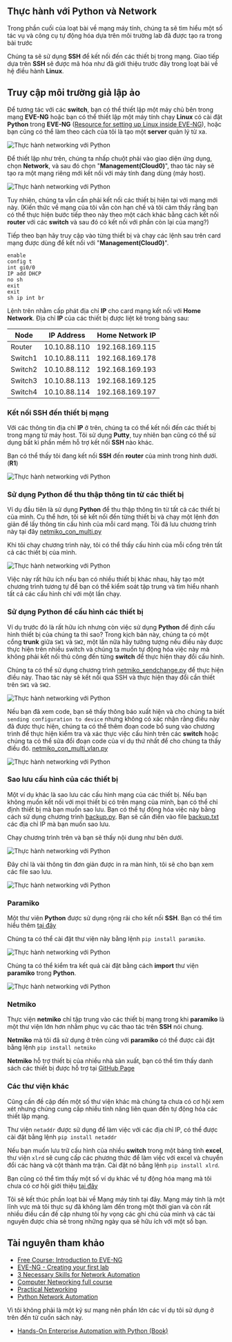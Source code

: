 ## Thực hành với Python và Network

Trong phần cuối của loạt bài về mạng máy tính, chúng ta sẽ tìm hiểu một số tác vụ và công cụ tự động hóa dựa trên môi trường lab đã được tạo ra trong bài trước

Chúng ta sẽ sử dụng **SSH** để kết nối đến các thiết bị trong mạng. Giao tiếp dựa trên **SSH** sẽ được mã hóa như đã giới thiệu trước đây trong loạt bài về hệ điều hành **Linux**.

## Truy cập môi trường giả lập ảo

Để tương tác với các **switch**, bạn có thể thiết lập một máy chủ bên trong mạng **EVE-NG** hoặc bạn có thể thiết lập một máy tính chạy **Linux** có cài đặt **Python** trong **EVE-NG** ([Resource for setting up Linux inside EVE-NG](https://www.youtube.com/watch?v=3Qstk3zngrY)), hoặc bạn cũng có thể làm theo cách của tôi là tạo một **server** quản lý từ xa. 

![Thực hành networking với Python](/Image/Python-EVE-NG01.png)

Để thiết lập như trên, chúng ta nhấp chuột phải vào giao diện ứng dụng, chọn **Network**, và sau đó chọn "**Management(Cloud0)**", thao tác này sẽ tạo ra một mạng riêng mới kết nối với máy tính đang dùng (máy host).

![Thực hành networking với Python](/Image/Python-EVE-NG02.png)

Tuy nhiên, chúng ta vẫn cần phải kết nối các thiết bị hiện tại với mạng mới này. (Kiến thức về mạng của tôi vẫn còn hạn chế và tôi cảm thấy rằng bạn có thể thực hiện bước tiếp theo này theo một cách khác bằng cách kết nối **router** với các **switch** và sau đó có kết nối với phần còn lại của mạng?)

Tiếp theo bạn hãy truy cập vào từng thiết bị và chạy các lệnh sau trên card mạng được dùng để kết nối với "**Management(Cloud0)**".

    enable
    config t
    int gi0/0
    IP add DHCP
    no sh
    exit
    exit
    sh ip int br

Lệnh trên nhằm cấp phát địa chỉ **IP** cho card mạng kết nối với **Home Network**. Địa chỉ **IP** của các thiết bị được liệt kê trong bảng sau:

| Node    | IP Address   | Home Network IP |
| ------- | ------------ | --------------- |
| Router  | 10.10.88.110 | 192.168.169.115 |
| Switch1 | 10.10.88.111 | 192.168.169.178 |
| Switch2 | 10.10.88.112 | 192.168.169.193 |
| Switch3 | 10.10.88.113 | 192.168.169.125 |
| Switch4 | 10.10.88.114 | 192.168.169.197 |

### Kết nối SSH đến thiết bị mạng

Với các thông tin địa chỉ **IP** ở trên, chúng ta có thể kết nối đến các thiết bị trong mạng từ máy host. Tôi sử dụng **Putty**, tuy nhiên bạn cũng có thể sử dụng bất kì phần mềm hỗ trợ kết nối **SSH** nào khác.

Bạn có thể thấy tôi đang kết nối **SSH** đến **router** của mình trong hình dưới. (**R1**)

![Thực hành networking với Python](/Image/Python-EVE-NG03.png)

### Sử dụng Python để thu thập thông tin từ các thiết bị

Ví dụ đầu tiên là sử dụng **Python** để thu thập thông tin từ tất cả các thiết bị của mình. Cụ thể hơn, tôi sẽ kết nối đến từng thiết bị và chạy một lệnh đơn giản để lấy thông tin cấu hình của mỗi card mạng. Tôi đã lưu chương trình này tại đây [netmiko_con_multi.py](/Scripts/Networking/netmiko_con_multi.py)

Khi tôi chạy chương trình này, tôi có thể thấy cấu hình của mỗi cổng trên tất cả các thiết bị của mình.

![Thực hành networking với Python](/Image/Python-EVE-NG04.png)

Việc này rất hữu ích nếu bạn có nhiều thiết bị khác nhau, hãy tạo một chương trình tương tự để bạn có thể kiểm soát tập trung và tìm hiểu nhanh tất cả các cấu hình chỉ với một lần chạy.

### Sử dụng Python để cấu hình các thiết bị

Ví dụ trước đó là rất hữu ích nhưng còn việc sử dụng **Python** để định cấu hình thiết bị của chúng ta thì sao? Trong kịch bản này, chúng ta có một cổng **trunk** giữa `SW1` và `SW2`, một lần nữa hãy tưởng tượng nếu điều này được thực hiện trên nhiều switch và chúng ta muốn tự động hóa việc này mà không phải kết nối thủ công đến từng **switch** để thực hiện thay đổi cấu hình.

Chúng ta có thể sử dụng chương trình [netmiko_sendchange.py](/Scripts/Networking/netmiko_sendchange.py) để thực hiện điều này. Thao tác này sẽ kết nối qua SSH và thực hiện thay đổi cần thiết trên `SW1` và `SW2`.

![Thực hành networking với Python](/Image/Python-EVE-NG05.png)

Nếu bạn đã xem code, bạn sẽ thấy thông báo xuất hiện và cho chúng ta biết `sending configuration to device` nhưng không có xác nhận rằng điều này đã được thực hiện, chúng ta có thể thêm đoạn code bổ sung vào chương trình để thực hiện kiểm tra và xác thực việc cấu hình trên các **switch** hoặc chúng ta có thể sửa đổi đoạn code của ví dụ thứ nhất để cho chúng ta thấy điều đó. [netmiko_con_multi_vlan.py](/Scripts/Networking/netmiko_con_multi_vlan.py)

![Thực hành networking với Python](/Image/Python-EVE-NG06.png)

### Sao lưu cấu hình của các thiết bị

Một ví dụ khác là sao lưu các cấu hình mạng của các thiết bị. Nếu bạn không muốn kết nối với mọi thiết bị có trên mạng của mình, bạn có thể chỉ định thiết bị mà bạn muốn sao lưu. Bạn có thể tự động hóa việc này bằng cách sử dụng chương trình [backup.py](/Scripts/Networking/backup.py). Bạn sẽ cần điền vào file [backup.txt](/Scripts/Networking//backup.txt) các địa chỉ IP mà bạn muốn sao lưu.

Chạy chương trình trên và bạn sẽ thấy nội dung như bên dưới.

![Thực hành networking với Python](/Image/Python-EVE-NG07.png)

Đây chỉ là vài thông tin đơn giản được in ra màn hình, tôi sẽ cho bạn xem các file sao lưu.

![Thực hành networking với Python](/Image/Python-EVE-NG08.png)

### Paramiko

Một thư viên **Python** được sử dụng rộng rãi cho kết nối **SSH**. Bạn có thể tìm hiểu thêm [tại đây](https://github.com/paramiko/paramiko)

Chúng ta có thể cài đặt thư viện này bằng lệnh `pip install paramiko`.

![Thực hành networking với Python](/Image/Python-EVE-NG09.png)

Chúng ta có thể kiểm tra kết quả cài đặt bằng cách **import** thư viện **paramiko** trong **Python**.

![Thực hành networking với Python](/Image/Python-EVE-NG010.png)

### Netmiko

Thực viện **netmiko** chỉ tập trung vào các thiết bị mạng trong khi **paramiko** là một thư viện lớn hơn nhằm phục vụ các thao tác trên **SSH** nói chung.

**Netmiko** mà tôi đã sử dụng ở trên cùng với **paramiko** có thể được cài đặt bằng lệnh `pip install netmiko`

**Netmiko** hỗ trợ thiết bị của nhiều nhà sản xuất, bạn có thể tìm thấy danh sách các thiết bị được hỗ trợ tại [GitHub Page](https://github.com/ktbyers/netmiko#supports)

### Các thư viện khác

Cũng cần đề cập đến một số thư viện khác mà chúng ta chưa có cơ hội xem xét nhưng chúng cung cấp nhiều tính năng liên quan đến tự động hóa các thiết lập mạng.

Thư viện `netaddr` được sử dụng để làm việc với các địa chỉ IP, có thể được cài đặt bằng lệnh `pip install netaddr`

Nếu bạn muốn lưu trữ cấu hình của nhiều **switch** trong một bảng tính **excel**, thư viện `xlrd` sẽ cung cấp các phương thức để làm việc với excel và chuyển đổi các hàng và cột thành ma trận. Cài đặt nó bằng lệnh `pip install xlrd`.

Bạn cũng có thể tìm thấy một số ví dụ khác về tự động hóa mạng mà tôi chưa có cơ hội giới thiệu [tại đây](https://github.com/ktbyers/pynet/tree/master/presentations/dfwcug/examples)

Tôi sẽ kết thúc phần loạt bài về Mạng máy tính tại đây. Mạng máy tính là một lĩnh vực mà tôi thực sự đã không làm đến trong một thời gian và còn rất nhiều điều cần đề cập nhưng tôi hy vọng các ghi chú của mình và các tài nguyên được chia sẻ trong những ngày qua sẽ hữu ích với một số bạn.

## Tài nguyên tham khảo

- [Free Course: Introduction to EVE-NG](https://www.youtube.com/watch?v=g6B0f_E0NMg)
- [EVE-NG - Creating your first lab](https://www.youtube.com/watch?v=9dPWARirtK8)
- [3 Necessary Skills for Network Automation](https://www.youtube.com/watch?v=KhiJ7Fu9kKA&list=WL&index=122&t=89s)
- [Computer Networking full course](https://www.youtube.com/watch?v=IPvYjXCsTg8)
- [Practical Networking](http://www.practicalnetworking.net/)
- [Python Network Automation](https://www.youtube.com/watch?v=xKPzLplPECU&list=WL&index=126)

Vì tôi không phải là một kỹ sư mạng nên phần lớn các ví dụ tôi sử dụng ở trên đến từ cuốn sách này.

- [Hands-On Enterprise Automation with Python (Book)](https://www.packtpub.com/product/hands-on-enterprise-automation-with-python/9781788998512)